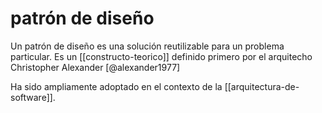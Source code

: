 # patrón de diseño
Un patrón de diseño es una solución reutilizable para un problema particular. Es un [[constructo-teorico]] definido primero por el arquitecho Christopher Alexander [@alexander1977]

Ha sido ampliamente adoptado en el contexto de la [[arquitectura-de-software]].